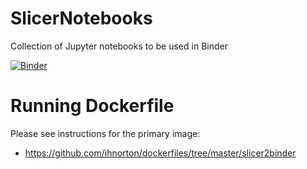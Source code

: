 # SlicerNotebooks

Collection of Jupyter notebooks to be used in Binder

[![Binder](https://mybinder.org/badge.svg)](https://mybinder.org/v2/gh/ihnorton/SlicerNotebooks/master)

# Running Dockerfile

Please see instructions for the primary image:

  - https://github.com/ihnorton/dockerfiles/tree/master/slicer2binder
